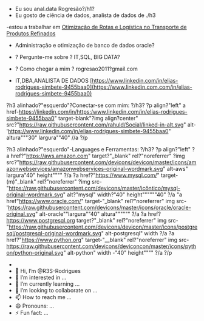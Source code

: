 - Eu sou anal.data Rogresão?/h1?
 - Eu gosto de ciência de dados, analista de dados de ./h3

-estou a trabalhar em [Otimização de Rotas e Logística no Transporte de Produtos Refinados](https://github.com/R3S-Rodrigues/projeto_reporto)

- Administração e otimização de banco de dados oracle?

- ? Pergunte-me sobre ? IT,SQL, BIG DATA?

- ? Como chegar a mim ? rogresao2011?gmail.com

- IT,DBA,ANALISTA DE DADOS [https://www.linkedin.com/in/elias-rodrigues-simbete-9455baa0](https://www.linkedin.com.com/in/elias-rodrigues-simbete-9455baa0)

?h3 alinhado?"esquerdo"?Conectar-se com mim: ?/h3?
?p align?"left"
a href-https://linkedin.com/in/https:/www.linkedin.com/in/elias-rodrigues-simbete-9455baa0" target-blank"?img align?center" src?"https://raw.githubusercontent.com/rahuld/Social/linked-in-alt.svg" alt-'https://www.linkedin.com/in/elias-rodrigues-simbete-9455baa0" altura"""30" largura""40" //a
?/p

?h3 alinhado?"esquerdo"-Languages e Ferramentas: ?/h3?
?p align?"left" ?a href?"https://aws.amazon.com" target?"_blank" rel?"noreferrer" ?img src?"https://raw.githubusercontent.com/devicons/devicon/master/icons/amazonwebservices/amazonwebservices-original-wordmark.svg" alt-aws" largura"40" height"""" ?/a ?a href?"https://www.mysql.com/" target-(m)"_blank" rel?"noreferrer" ?img src-"https://raw.githubusercontent.com/devicons/master/icôntico/mysql-original-wordmark.svg" alt?"mysql" width?"40" height""""""40" ?/a "a href"https://www.oracle.com/" target-"_blank" rel?"noreferrer" img src-'https://raw.githubusercontent.com/devicons/master/icons/oracle/oracle-original.svg" alt-oracle""largura""40" altura"""""" ?/a ?a href?https://www.postgresql.org target?"_blank" rel?"noreferrer" img src-"https://raw.githubusercontent.com/devicons/devicon/master/icons/postgresql/postgresql-original-wordmark.svg" alt-postgresql" width ?/a ?a href?"https://www.python.org" target-"__blank" rel?"noreferrer" img src-https://raw.githubusercontent.com/devicons/deviconcon/master/icons/python/python-original.svg" alt-python" width -"40" height"""" ?/a ?/p


-
- 👋 Hi, I’m @R3S-Rodrigues
- 👀 I’m interested in ...
- 🌱 I’m currently learning ...
- 💞️ I’m looking to collaborate on ...
- 📫 How to reach me ...
- 😄 Pronouns: ...
- ⚡ Fun fact: ...

<!---
R3S-Rodrigues/R3S-Rodrigues is a ✨ special ✨ repository because its `README.md` (this file) appears on your GitHub profile.
You can click the Preview link to take a look at your changes.
--->
